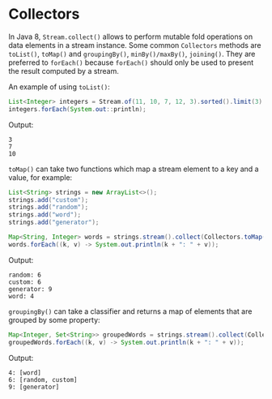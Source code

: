 # Collectors

In Java 8, `Stream.collect()` allows to perform mutable fold operations on data elements in a stream instance. Some common `Collectors` methods are `toList()`, `toMap()` and `groupingBy()`, `minBy()/maxBy()`, `joining()`. They are preferred to `forEach()` because `forEach()` should only be used to present the result computed by a stream.

An example of using `toList()`:

```java
List<Integer> integers = Stream.of(11, 10, 7, 12, 3).sorted().limit(3).collect(Collectors.toList());
integers.forEach(System.out::println);
```

Output:

```
3
7
10
```

`toMap()` can take two functions which map a stream element to a key and a value, for example:

```java
List<String> strings = new ArrayList<>();
strings.add("custom");
strings.add("random");
strings.add("word");
strings.add("generator");

Map<String, Integer> words = strings.stream().collect(Collectors.toMap(Function.identity(), String::length));
words.forEach((k, v) -> System.out.println(k + ": " + v));
```

Output:

```
random: 6
custom: 6
generator: 9
word: 4
```

`groupingBy()` can take a classifier and returns a map of elements that are grouped by some property:

```java
Map<Integer, Set<String>> groupedWords = strings.stream().collect(Collectors.groupingBy(String::length, Collectors.toSet()));
groupedWords.forEach((k, v) -> System.out.println(k + ": " + v));
```

Output:

```
4: [word]
6: [random, custom]
9: [generator]
```
